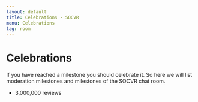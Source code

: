 ```yaml
---
layout: default
title: Celebrations - SOCVR
menu: Celebrations
tag: room
---
```


# Celebrations

If you have reached a milestone you should celebrate it. So here we will list moderation milestones and milestones of the SOCVR chat room.


 - 3,000,000 reviews
